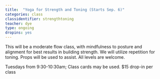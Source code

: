 ```yaml
---
title:  "Yoga for Strength and Toning (Starts Sep. 6)"
categories: class
classidentifier: strengthtoning
teacher: dye
type: ongoing
dropins: yes
---
```

This will be a moderate flow class, with mindfulness to posture and alignment for best results in building strength. We will utilize repetition for toning. Props will be used to assist. All levels are welcome.

Tuesdays from 9:30-10:30am; Class cards may be used. $15 drop-in per class
